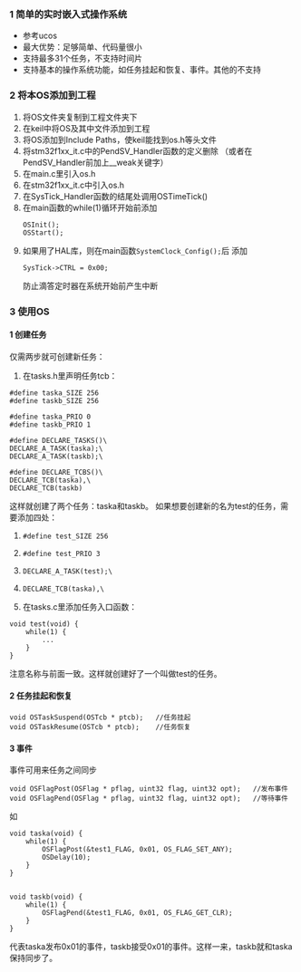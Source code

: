 ### 1 简单的实时嵌入式操作系统
* 参考ucos
* 最大优势：足够简单、代码量很小
* 支持最多31个任务，不支持时间片
* 支持基本的操作系统功能，如任务挂起和恢复、事件。其他的不支持

### 2 将本OS添加到工程 
1. 将OS文件夹复制到工程文件夹下
2. 在keil中将OS及其中文件添加到工程
3. 将OS添加到Include Paths，使keil能找到os.h等头文件
4. 将stm32f1xx_it.c中的PendSV_Handler函数的定义删除
    （或者在PendSV_Handler前加上__weak关键字）
5. 在main.c里引入os.h
6. 在stm32f1xx_it.c中引入os.h
7. 在SysTick_Handler函数的结尾处调用OSTimeTick()
8. 在main函数的while(1)循环开始前添加
    ```
    OSInit();
    OSStart();
    ```
9. 如果用了HAL库，则在main函数`SystemClock_Config();`后 添加
    ```
    SysTick->CTRL = 0x00;
    ```
    防止滴答定时器在系统开始前产生中断

### 3 使用OS
#### 1 创建任务
仅需两步就可创建新任务：
1. 在tasks.h里声明任务tcb：
```
#define taska_SIZE 256
#define taskb_SIZE 256

#define taska_PRIO 0
#define taskb_PRIO 1

#define DECLARE_TASKS()\
DECLARE_A_TASK(taska);\
DECLARE_A_TASK(taskb);\

#define DECLARE_TCBS()\
DECLARE_TCB(taska),\
DECLARE_TCB(taskb)

```
这样就创建了两个任务：taska和taskb。
如果想要创建新的名为test的任务，需要添加四处：
1. `#define test_SIZE 256` 
2. `#define test_PRIO 3`
3. `DECLARE_A_TASK(test);\`
4. `DECLARE_TCB(taska),\`

2. 在tasks.c里添加任务入口函数：
```
void test(void) {
    while(1) {
        ...
    }
}
```
注意名称与前面一致。这样就创建好了一个叫做test的任务。
#### 2 任务挂起和恢复
```
void OSTaskSuspend(OSTcb * ptcb);   //任务挂起
void OSTaskResume(OSTcb * ptcb);    //任务恢复
```
#### 3 事件
事件可用来任务之间同步
```
void OSFlagPost(OSFlag * pflag, uint32 flag, uint32 opt);   //发布事件
void OSFlagPend(OSFlag * pflag, uint32 flag, uint32 opt);   //等待事件
```
如
```
void taska(void) {
    while(1) {
        OSFlagPost(&test1_FLAG, 0x01, OS_FLAG_SET_ANY);
        OSDelay(10);
    }
}


void taskb(void) {
    while(1) {
        OSFlagPend(&test1_FLAG, 0x01, OS_FLAG_GET_CLR);
    }
}
```
代表taska发布0x01的事件，taskb接受0x01的事件。这样一来，taskb就和taska保持同步了。